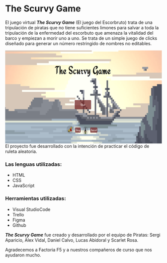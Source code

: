 ﻿# The Scurvy Game

El juego virtual ***The Scurvy Game*** (El juego del Escorbruto) trata de una tripulación de piratas que no tiene suficientes limones para salvar a toda la tripulación de la enfermedad del escorbuto que amenaza la vitalidad del barco y empiezan a morir uno a uno.
Se trata de un simple juego de clicks diseñado para generar un número restringido de nombres no editables.

<img src="https://raw.githubusercontent.com/ginkgob/TheScurvyGame/main/imgAndGifs/homepageScurvyGame.png" alt="HomePage" width="700" height="300" align="center">
El proyecto fue desarrollado con la intención de practicar el código de ruleta aleatoria.

### Las lenguas utilizadas:
 - HTML
 - CSS
 - JavaScript

### Herramientas utilizadas:
 - Visual StudioCode
 - Trello
 - Figma
 - Github

***The Scurvy Game*** fue creado y desarrollado por el equipo de Piratas:
Sergi Aparicio, Àlex Vidal, Daniel Calvo, Lucas Abidoral y Scarlet Rosa.

Agradecemos a Factoria F5 y a nuestros compañeros de curso que nos ayudaron mucho.
